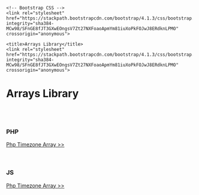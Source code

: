 <!doctype html>
<html lang="en">
  <head>
    <!-- Required meta tags -->
    <meta charset="utf-8">
    <meta name="viewport" content="width=device-width, initial-scale=1, shrink-to-fit=no">

    <!-- Bootstrap CSS -->
    <link rel="stylesheet" href="https://stackpath.bootstrapcdn.com/bootstrap/4.1.3/css/bootstrap.min.css" integrity="sha384-MCw98/SFnGE8fJT3GXwEOngsV7Zt27NXFoaoApmYm81iuXoPkFOJwJ8ERdknLPMO" crossorigin="anonymous">

    <title>Arrays Library</title>
    <link rel="stylesheet" href="https://stackpath.bootstrapcdn.com/bootstrap/4.1.3/css/bootstrap.min.css" integrity="sha384-MCw98/SFnGE8fJT3GXwEOngsV7Zt27NXFoaoApmYm81iuXoPkFOJwJ8ERdknLPMO" crossorigin="anonymous">
  </head>
  <body>
    <main class="container">
      <h1>Arrays Library</h1> 
      <br>
      <br>
      <h3>PHP</h3> 
      <div class="list-group"> 
        <a href="https://github.com/AyhanALTINOK/arrays/blob/master/timezone.php" class="list-group-item list-group-item-action">
          Php Timezone Array >>
        </a> 
      </div>
      <br>
      <br>
      <h3>JS</h3>
      <div class="list-group"> 
        <a href="https://github.com/AyhanALTINOK/arrays/blob/master/timezone.js" class="list-group-item list-group-item-action">
          Php Timezone Array >> 
        </a> 
      </div> 
    </main>

  </body>
</html>
